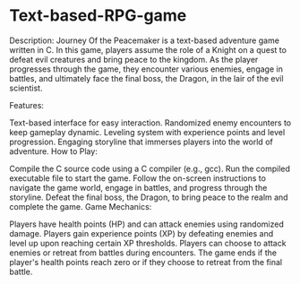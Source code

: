 # Text-based-RPG-game
Description:
Journey Of the Peacemaker is a text-based adventure game written in C. In this game, players assume the role of a Knight on a quest to defeat evil creatures and bring peace to the kingdom. As the player progresses through the game, they encounter various enemies, engage in battles, and ultimately face the final boss, the Dragon, in the lair of the evil scientist.

Features:

Text-based interface for easy interaction.
Randomized enemy encounters to keep gameplay dynamic.
Leveling system with experience points and level progression.
Engaging storyline that immerses players into the world of adventure.
How to Play:

Compile the C source code using a C compiler (e.g., gcc).
Run the compiled executable file to start the game.
Follow the on-screen instructions to navigate the game world, engage in battles, and progress through the storyline.
Defeat the final boss, the Dragon, to bring peace to the realm and complete the game.
Game Mechanics:

Players have health points (HP) and can attack enemies using randomized damage.
Players gain experience points (XP) by defeating enemies and level up upon reaching certain XP thresholds.
Players can choose to attack enemies or retreat from battles during encounters.
The game ends if the player's health points reach zero or if they choose to retreat from the final battle.
